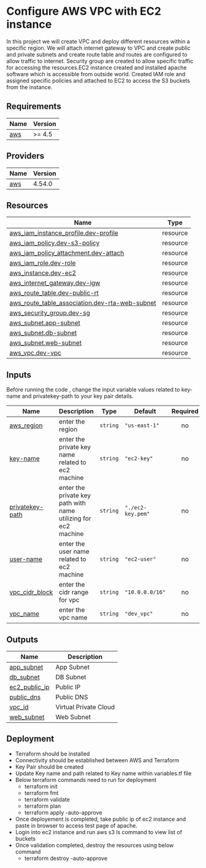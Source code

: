 
# Configure AWS VPC with EC2 instance

In this project we will create VPC and deploy  different resources within a specific region. We will attach internet gateway to VPC and create public and private subnets and create route table and routes are configured to allow traffic to internet. Security group are created to allow specific traffic  for accessing the resources.EC2 instance created and installed apache software which is accessible from outside world. Created IAM role and assigned specific policies  and attached to EC2 to access the S3 buckets from the instance.


## Requirements

| Name | Version |
|------|---------|
| <a name="requirement_aws"></a> [aws](#requirement\_aws) | >= 4.5 |

## Providers

| Name | Version |
|------|---------|
| <a name="provider_aws"></a> [aws](#provider\_aws) | 4.54.0 |



## Resources

| Name | Type |
|------|------|
| [aws_iam_instance_profile.dev-profile](https://registry.terraform.io/providers/hashicorp/aws/latest/docs/resources/iam_instance_profile) | resource |
| [aws_iam_policy.dev-s3-policy](https://registry.terraform.io/providers/hashicorp/aws/latest/docs/resources/iam_policy) | resource |
| [aws_iam_policy_attachment.dev-attach](https://registry.terraform.io/providers/hashicorp/aws/latest/docs/resources/iam_policy_attachment) | resource |
| [aws_iam_role.dev-role](https://registry.terraform.io/providers/hashicorp/aws/latest/docs/resources/iam_role) | resource |
| [aws_instance.dev-ec2](https://registry.terraform.io/providers/hashicorp/aws/latest/docs/resources/instance) | resource |
| [aws_internet_gateway.dev-igw](https://registry.terraform.io/providers/hashicorp/aws/latest/docs/resources/internet_gateway) | resource |
| [aws_route_table.dev-public-rt](https://registry.terraform.io/providers/hashicorp/aws/latest/docs/resources/route_table) | resource |
| [aws_route_table_association.dev-rta-web-subnet](https://registry.terraform.io/providers/hashicorp/aws/latest/docs/resources/route_table_association) | resource |
| [aws_security_group.dev-sg](https://registry.terraform.io/providers/hashicorp/aws/latest/docs/resources/security_group) | resource |
| [aws_subnet.app-subnet](https://registry.terraform.io/providers/hashicorp/aws/latest/docs/resources/subnet) | resource |
| [aws_subnet.db-subnet](https://registry.terraform.io/providers/hashicorp/aws/latest/docs/resources/subnet) | resource |
| [aws_subnet.web-subnet](https://registry.terraform.io/providers/hashicorp/aws/latest/docs/resources/subnet) | resource |
| [aws_vpc.dev-vpc](https://registry.terraform.io/providers/hashicorp/aws/latest/docs/resources/vpc) | resource |

## Inputs

Before running the code , change the input variable values related to key-name and privatekey-path to your key pair details.

| Name | Description | Type | Default | Required |
|------|-------------|------|---------|:--------:|
| <a name="input_aws_region"></a> [aws\_region](#input\_aws\_region) | enter the region | `string` | `"us-east-1"` | no |
| <a name="input_key-name"></a> [key-name](#input\_key-name) | enter the private key name related to ec2 machine | `string` | `"ec2-key"` | no |
| <a name="input_privatekey-path"></a> [privatekey-path](#input\_privatekey-path) | enter the private key path with name  utilizing for ec2 machine | `string` | `"./ec2-key.pem"` | no |
| <a name="input_user-name"></a> [user-name](#input\_user-name) | enter the user name related to ec2 machine | `string` | `"ec2-user"` | no |
| <a name="input_vpc_cidr_block"></a> [vpc\_cidr\_block](#input\_vpc\_cidr\_block) | enter the cidr range for vpc | `string` | `"10.0.0.0/16"` | no |
| <a name="input_vpc_name"></a> [vpc\_name](#input\_vpc\_name) | enter the vpc name | `string` | `"dev_vpc"` | no |

## Outputs

| Name | Description |
|------|-------------|
| <a name="output_app_subnet"></a> [app\_subnet](#output\_app\_subnet) | App Subnet |
| <a name="output_db_subnet"></a> [db\_subnet](#output\_db\_subnet) | DB Subnet |
| <a name="output_ec2_public_ip"></a> [ec2\_public\_ip](#output\_ec2\_public\_ip) | Public IP |
| <a name="output_public_dns"></a> [public\_dns](#output\_public\_dns) | Public DNS|
| <a name="output_vpc_id"></a> [vpc\_id](#output\_vpc\_id) | Virtual Private Cloud |
| <a name="output_web_subnet"></a> [web\_subnet](#output\_web\_subnet) | Web Subnet |

## Deployment

 - Terraform should be installed
 - Connectivity should be established between AWS and Terraform
 - Key Pair should be created
 - Update Key name and path related to Key name within variables.tf file
 - Below terraform commands need to run for deployment
   - terraform init
   - terraform fmt
   - terraform validate
   - terraform plan
   - terraform apply -auto-approve
 - Once deployement is completed, take public ip of ec2 instance and paste in     browser to access test page of apache. 
 - Login into ec2 instance and run aws s3 ls command to view list of buckets 
 - Once validation completed, destroy the resources using below command
   - terraform destroy -auto-approve

